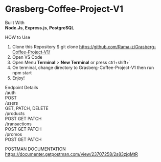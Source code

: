 # Grasberg-Coffee-Project-V1
Built With\
**Node.Js**, **Express.js**, **PostgreSQL**

HOW to Use
1. Clone this Repository
$ git clone https://github.com/Rama-z/Grasberg-Coffee-Project-V1/
2. Open VS Code
3. Open Menu **Terminal** > **New Terminal** or press ctrl+shift+`
4. On terminal, change directory to Grasberg-Coffee-Project-V1 then run
npm start
5. Enjoy!

Endpoint Details\
/auth            
POST\
/users    
GET, PATCH, DELETE\
/products   
POST GET PATCH\
/transactions     
POST GET PATCH\
/promos     
POST GET PATCH

POSTMAN DOCUMENTATION\
https://documenter.getpostman.com/view/23707258/2s83zjqMtR
